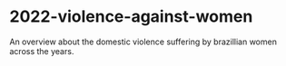 # 2022-violence-against-women
An overview about the domestic violence suffering by brazillian women across the years. 
